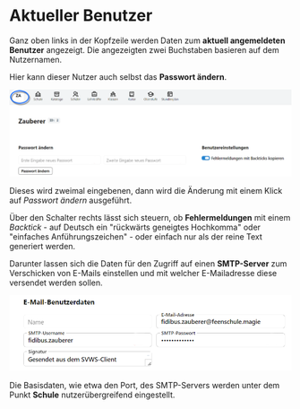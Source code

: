 # Aktueller Benutzer

Ganz oben links in der Kopfzeile werden Daten zum **aktuell angemeldeten Benutzer** angezeigt. Die angezeigten zwei Buchstaben basieren auf dem Nutzernamen. 

Hier kann dieser Nutzer auch selbst das **Passwort ändern**.

![Die Übersicht über den aktuell angmeldeten Benutzer.](./graphics/SVWS_aktuellerNutzer_BasisdatenUndPasswort.png "Sehen Sie Daten zum aktuell angemeldeten Nutzer an. Ändern Sie weiterhin Ihr Passwort.")

Dieses wird zweimal eingebenen, dann wird die Änderung mit einem Klick auf _Passwort ändern_ ausgeführt.

Über den Schalter rechts lässt sich steuern, ob **Fehlermeldungen** mit einem *Backtick* - auf Deutsch ein "rückwärts geneigtes Hochkomma" oder "einfaches Anführungszeichen" - oder einfach nur als der reine Text generiert werden. 

Darunter lassen sich die Daten für den Zugriff auf einen **SMTP-Server** zum Verschicken von E-Mails einstellen und mit welcher E-Mailadresse diese versendet werden sollen.

![Anmeldeinformationen für den SMTP-Server](./graphics/SVWS_aktuellerNutzer_EMail.png "Geben Sie Ihre individuellen Anmeldedaten für den SMTP-Server ein.")

Die Basisdaten, wie etwa den Port, des SMTP-Servers werden unter dem Punkt **Schule** nutzerübergreifend eingestellt.